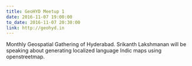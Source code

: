 ```yaml
---
title: GeoHYD Meetup 1
date: 2016-11-07 19:00:00
to_date: 2016-11-07 20:30:00
link: http://geohyd.in
---
```


Monthly Geospatial Gathering of Hyderabad. Srikanth Lakshmanan will be speaking about generating localized language Indic maps using openstreetmap.
